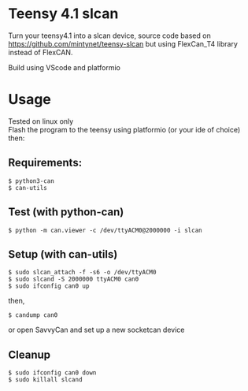 # Teensy 4.1 slcan
Turn your teensy4.1 into a slcan device, source code based on https://github.com/mintynet/teensy-slcan but using FlexCan_T4 library instead of FlexCAN.

Build using VScode and platformio

# Usage

Tested on linux only\
Flash the program to the teensy using platformio (or your ide of choice)\
then:

## Requirements:
    $ python3-can
    $ can-utils

## Test (with python-can)
    
    $ python -m can.viewer -c /dev/ttyACM0@2000000 -i slcan

## Setup (with can-utils)

    $ sudo slcan_attach -f -s6 -o /dev/ttyACM0  
    $ sudo slcand -S 2000000 ttyACM0 can0  
    $ sudo ifconfig can0 up  

then,

    $ candump can0

or open SavvyCan and set up a new socketcan device 

## Cleanup

    $ sudo ifconfig can0 down  
    $ sudo killall slcand  

